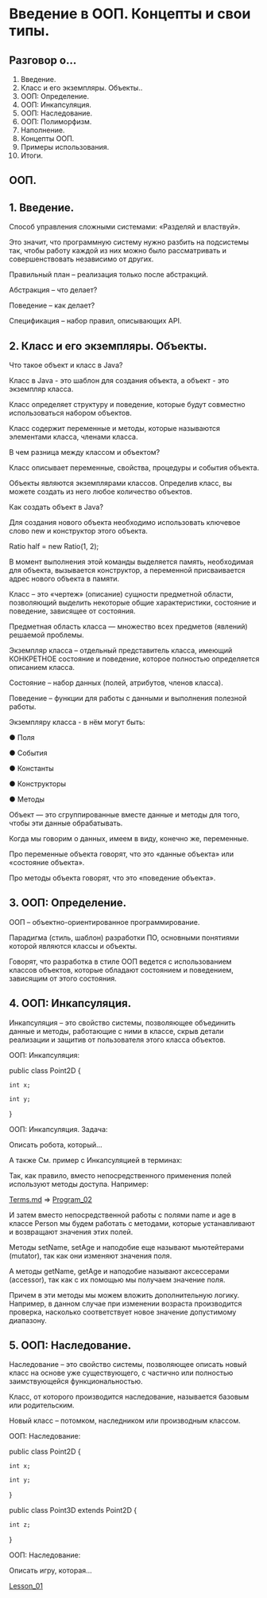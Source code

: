 # Введение в ООП. Концепты и свои типы.

## Разговор о…

1. Введение.
2. Класс и его экземпляры. Объекты..
3. ООП: Определение.
4. ООП: Инкапсуляция.
5. ООП: Наследование.
6. ООП: Полиморфизм.
7. Наполнение.
8. Концепты ООП.
9. Примеры использования.
10. Итоги.

## ООП.

## 1. Введение.

Способ управления сложными системами: «Разделяй и властвуй».

Это значит, что программную систему нужно разбить на подсистемы так, чтобы работу каждой из них можно было рассматривать и совершенствовать независимо от других.

Правильный план – реализация только после абстракций.

Абстракция – что делает?

Поведение – как делает?

Спецификация – набор правил, описывающих API.

## 2. Класс и его экземпляры. Объекты.

Что такое объект и класс в Java?

Класс в Java - это шаблон для создания объекта, а объект - это экземпляр класса.

Класс определяет структуру и поведение, которые будут совместно использоваться набором объектов.

Класс содержит переменные и методы, которые называются элементами класса, членами класса.

В чем разница между классом и объектом?

Класс описывает переменные, свойства, процедуры и события объекта.

Объекты являются экземплярами классов. Определив класс, вы можете создать из него любое количество объектов.

Как создать объект в Java?

Для создания нового объекта необходимо использовать ключевое слово new и конструктор этого объекта.

Ratio half = new Ratio(1, 2);

В момент выполнения этой команды выделяется память, необходимая для объекта, вызывается конструктор, а переменной присваивается адрес нового объекта в памяти.

Класс – это «чертеж» (описание) сущности предметной области, позволяющий выделить некоторые общие характеристики, состояние
и поведение, зависящее от состояния.

Предметная область класса — множество всех предметов (явлений) решаемой проблемы.

Экземпляр класса – отдельный представитель класса, имеющий КОНКРЕТНОЕ состояние и поведение, которое полностью определяется
описанием класса.

Состояние – набор данных (полей, атрибутов, членов класса).

Поведение – функции для работы с данными и выполнения полезной работы.

Экземпляру класса - в нём могут быть:

● Поля

● События

● Константы

● Конструкторы

● Методы

Объект — это сгруппированные вместе данные и методы для того, чтобы эти данные обрабатывать.

Когда мы говорим о данных, имеем в виду, конечно же, переменные.

Про переменные объекта говорят, что это «данные объекта» или «состояние объекта».

Про методы объекта говорят, что это «поведение объекта».

## 3. ООП: Определение.

ООП – объектно-ориентированное программирование.

Парадигма (стиль, шаблон) разработки ПО, основными понятиями которой являются классы и объекты.

Говорят, что разработка в стиле ООП ведется с использованием классов объектов, которые обладают состоянием и поведением, зависящим от этого состояния.

## 4. ООП: Инкапсуляция.

Инкапсуляция – это свойство системы, позволяющее объединить данные и методы, работающие с ними в классе, скрыв детали реализации и защитив от пользователя этого класса объектов.

ООП: Инкапсуляция:

public class Point2D {

    int x;

    int y;

}

ООП: Инкапсуляция. Задача:

Описать робота, который…

А также См. пример с Инкапсуляцией в терминах:

Так, как правило, вместо непосредственного применения полей используют методы доступа. Например:

[Terms.md](/src/Terms.md) => [Program_02](/src/Terms_Code/Program_02.java)

И затем вместо непосредственной работы с полями name и age в классе Person мы будем работать с методами, которые устанавливают и возвращают значения этих полей.

Методы setName, setAge и наподобие еще называют мьютейтерами (mutator), так как они изменяют значения поля.

А методы getName, getAge и наподобие называют аксессерами (accessor), так как с их помощью мы получаем значение поля.

Причем в эти методы мы можем вложить дополнительную логику. Например, в данном случае при изменении возраста производится проверка, насколько соответствует новое значение допустимому диапазону.

## 5. ООП: Наследование.

Наследование – это свойство системы, позволяющее описать новый класс на основе уже существующего, с частично или полностью заимствующейся функциональностью.

Класс, от которого производится наследование, называется базовым или родительским.

Новый класс – потомком, наследником или производным
классом.

ООП: Наследование:

public class Point2D {

    int x;

    int y;

}

public class Point3D extends Point2D {

    int z;

}

ООП: Наследование:

Описать игру, которая…

[Lesson_01](/src/Lesson_01/)
